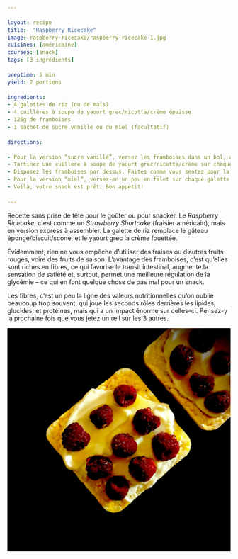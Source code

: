 ```yaml
---

layout: recipe
title:  "Raspberry Ricecake"
image: raspberry-ricecake/raspberry-ricecake-1.jpg
cuisines: [américaine]
courses: [snack]
tags: [3 ingrédients]

preptime: 5 min
yield: 2 portions

ingredients:
- 4 galettes de riz (ou de maïs)
- 4 cuillères à soupe de yaourt grec/ricotta/crème épaisse
- 125g de framboises
- 1 sachet de sucre vanillé ou du miel (facultatif) 

directions:

- Pour la version “sucre vanillé”, versez les framboises dans un bol, ajoutez-y le sucre, mélangez délicatement pour ne pas abîmer les framboses et laissez macérer jusqu’à ce que le fruit commence à rendre du jus.
- Tartinez une cuillère à soupe de yaourt grec/ricotta/crème sur chaque galette de riz.
- Disposez les framboises par dessus. Faites comme vous sentez pour la quantité, la framboise est l’un des fruits les moins riches en glucides donc quelques framboises en plus ou en moins ne vont pas changer grand-chose. 
- Pour la version “miel”, versez-en un peu en filet sur chaque galette de riz.
- Voilà, votre snack est prêt. Bon appétit!

---
```


Recette sans prise de tête pour le goûter ou pour snacker. Le <i lang="en">Raspberry Ricecake</i>, c'est comme un <i lang="en">Strawberry Shortcake</i> (fraisier américain), mais en version express à assembler. La galette de riz remplace le gâteau éponge/biscuit/scone, et le yaourt grec la crème fouettée.

Évidemment, rien ne vous empêche d’utiliser des fraises ou d’autres fruits rouges, voire des fruits de saison. L’avantage des framboises, c’est qu’elles sont riches en fibres, ce qui favorise le transit intestinal, augmente la sensation de satiété et, surtout, permet une meilleure régulation de la glycémie – ce qui en font quelque chose de pas mal pour un snack. 

Les fibres, c’est un peu la ligne des valeurs nutritionnelles qu’on oublie beaucoup trop souvent, qui joue les seconds rôles derrières les lipides, glucides, et protéines, mais qui a un impact énorme sur celles-ci. Pensez-y la prochaine fois que vous jetez un œil sur les 3 autres.

![3 couches toutes prêtes à assembler, les framboises nappées de miel viennent se lover dans une couche de crème déposée sur une galette de maïs ici.](../images/raspberry-ricecake/raspberry-ricecake-2.jpg)